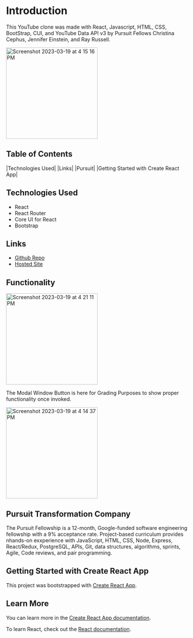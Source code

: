 # Introduction

This YouTube clone was made with React, Javascript, HTML, CSS, BootStrap, CUI, and YouTube Data API v3 by Pursuit Fellows Christina Cephus, Jennifer Einstein, and Ray Russell.
>
<img width="250" alt="Screenshot 2023-03-19 at 4 15 16 PM" src="https://user-images.githubusercontent.com/113807743/226207326-29509651-fac9-450f-af7d-6f0eb9379553.png">

## Table of Contents
>
|Technologies Used|
|Links|
|Pursuit|
|Getting Started with Create React App|
>
## Technologies Used

* React
* React Router
* Core UI for React
* Bootstrap

## Links

* [Github Repo](https://github.com/theCephusHasLanded/YT-CJR)
* [Hosted Site](https://ytcrj-youtube-clone.netlify.app/)

## Functionality
<img width="250" alt="Screenshot 2023-03-19 at 4 21 11 PM" src="https://user-images.githubusercontent.com/113807743/226207245-2fcc5588-6f34-4d75-a470-ad24651d3482.png">

The Modal Window Button is here for Grading Purposes to show proper functionality once invoked.

<img width="250" alt="Screenshot 2023-03-19 at 4 14 37 PM" src="https://user-images.githubusercontent.com/113807743/226207355-ea85cd8a-15a5-4137-94ef-c470ccc5d0b1.png">


## Pursuit Transformation Company

The Pursuit Fellowship is a 12-month, Google-funded software engineering fellowship with a 9% acceptance rate. Project-based curriculum provides nhands-on exxperience with JavaScript, HTML, CSS, Node, Express, React/Redux, PostgreSQL, APIs, Git, data structures, algorithms, sprints, Agile, Code reviews, and pair programming.

## Getting Started with Create React App

This project was bootstrapped with [Create React App](https://github.com/facebook/create-react-app).

## Learn More

You can learn more in the [Create React App documentation](https://facebook.github.io/create-react-app/docs/getting-started).

To learn React, check out the [React documentation](https://reactjs.org/).

